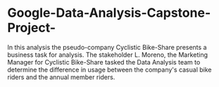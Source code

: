 # Google-Data-Analysis-Capstone-Project-
In this analysis the pseudo-company Cyclistic Bike-Share presents a business task for analysis. The stakeholder L. Moreno, the Marketing Manager for Cyclistic Bike-Share tasked the Data Analysis team to determine the difference in usage between the company's casual bike riders and the annual member riders. 
